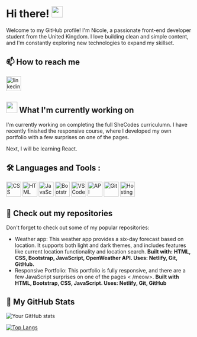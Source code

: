 # Hi there! <img src="https://media.giphy.com/media/hvRJCLFzcasrR4ia7z/giphy.gif" width="30px"/>

Welcome to my GitHub profile! I'm Nicole, a passionate front-end developer student from the United Kingdom. I love building clean and simple content, and I'm constantly exploring new technologies to expand my skillset.

## :mailbox: How to reach me

[<img src='https://cdn.jsdelivr.net/npm/simple-icons@3.0.1/icons/linkedin.svg' alt='linkedin' height='40'>](https://www.linkedin.com/in/nicole-baylis/)

## <img src="https://media.giphy.com/media/WUlplcMpOCEmTGBtBW/giphy.gif" width="30">  What I'm currently working on

I'm currently working on completing the full SheCodes curriculumn. I have recently finished the responsive course, where I developed my own portfolio with a few surprises on one of the pages. 

Next, I will be learning React. 

## :hammer_and_wrench: Languages and Tools :
<div>
  <img src="https://s3.amazonaws.com/shecodesio-production/uploads/files/000/084/126/original/css-removebg-preview.png?1685701130"  title="CSS3" alt="CSS" width="40" height="40"/>
  <img src="https://s3.amazonaws.com/shecodesio-production/uploads/files/000/084/127/original/html.png?1685701272" title="HTML5" alt="HTML" width="40" height="40"/>
  <img src="https://s3.amazonaws.com/shecodesio-production/uploads/files/000/084/124/original/javascript.png?1685700953" title="JavaScript" alt="JavaScript" width="40" height="40"/>
  <img src="https://s3.amazonaws.com/shecodesio-production/uploads/files/000/084/120/original/bootstrap.png?1685700617" title="Bootstrap" **alt="Bootstrap" width="40" height="40"/>
  <img src="https://s3.amazonaws.com/shecodesio-production/uploads/files/000/084/119/original/vs-studio-code.png?1685700603" title="VS Code" **alt="VS Code" width="40" height="40"/>
   <img src="https://s3.amazonaws.com/shecodesio-production/uploads/files/000/084/112/original/api.png?1685699407" title="API" **alt="API" width="40" height="40"/>
  <img src="https://s3.amazonaws.com/shecodesio-production/uploads/files/000/084/143/original/git.png?1685713840" title="Git" **alt="Git" width="40" height="40"/>
  <img src="https://s3.amazonaws.com/shecodesio-production/uploads/files/000/084/118/original/hosting.png?1685700590" title="Hosting" **alt="Hosting" width="40" height="40"/>
</div>

## :eyes: Check out my repositories

Don't forget to check out some of my popular repositories:

- Weather app:
This weather app provides a six-day
            forecast based on location. It supports both light and dark themes, and includes
            features like current location functionality and location search.
            <strong>Built with: HTML, CSS, Bootstrap, JavaScript, OpenWeather API. Uses: Netlify, Git, GitHub.</strong>
- Responsive Portfolio:
This portfolio is fully responsive, and there are a few JavaScript surprises on one of the pages < /meow>.
<strong>Built with HTML, Bootstrap, CSS, JavaScript. Uses: Netlify, Git, GitHub</strong>

## 🌟 My GitHub Stats

![Your GitHub stats](https://github-readme-stats.vercel.app/api?username=NicoleBay&show_icons=true&theme=dracula)

[![Top Langs](https://github-readme-stats.vercel.app/api/top-langs/?username=NicoleBay&layout=donut)](https://github.com/anuraghazra/github-readme-stats)
